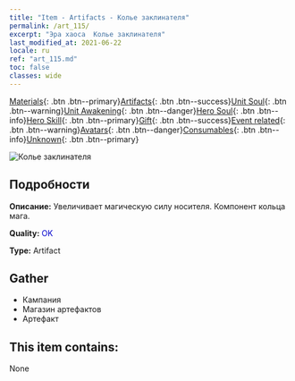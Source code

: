 ```yaml
---
title: "Item - Artifacts - Колье заклинателя"
permalink: /art_115/
excerpt: "Эра хаоса  Колье заклинателя"
last_modified_at: 2021-06-22
locale: ru
ref: "art_115.md"
toc: false
classes: wide
---
```

 [Materials](/ItemsRU/){: .btn .btn--primary}[Artifacts](/ItemsRU/Artifacts/){: .btn .btn--success}[Unit Soul](/ItemsRU/UnitSoul/){: .btn .btn--warning}[Unit Awakening](/ItemsRU/UnitAwakening/){: .btn .btn--danger}[Hero Soul](/ItemsRU/HeroSoul/){: .btn .btn--info}[Hero Skill](/ItemsRU/HeroSkill/){: .btn .btn--primary}[Gift](/ItemsRU/Gift/){: .btn .btn--success}[Event related](/ItemsRU/Events/){: .btn .btn--warning}[Avatars](/ItemsRU/Avatars/){: .btn .btn--danger}[Consumables](/ItemsRU/Consumables/){: .btn .btn--info}[Unknown](/ItemsRU/Unknown/){: .btn .btn--primary}

 ![Колье заклинателя](/images/t/artifact_40221.png)

## Подробности
 **Описание:** Увеличивает магическую силу носителя. Компонент кольца мага.

 **Quality:** <span style="color: #0000CD">OK</span>

 **Type:** Artifact

## Gather

*    Кампания 
*    Магазин артефактов 
*    Артефакт 

## This item contains:

  None

